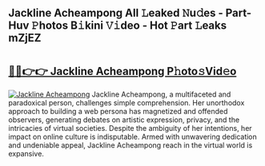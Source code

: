 ## Jackline Acheampong All 𝙻eaked 𝙽u𝚍es - Part-Huv 𝙿hotos B𝚒kini 𝚅𝚒deo - Hot 𝙿art 𝙻eaks mZjEZ

# <h2><a href="http://ld3el6.urlbe.top/?page=Jackline+Acheampong">🔗🔗👉👉 Jackline Acheampong P𝚑oto𝚜Vid𝚎o</a></h2>

[![Jackline Acheampong](https://i.imgur.com/eBuTRDB.gif)](http://ld3el6.urlbe.top/?page=Jackline+Acheampong)
Jackline Acheampong, a multifaceted and paradoxical person, challenges simple comprehension. Her unorthodox approach to building a web persona has magnetized and offended observers, generating debates on artistic expression, privacy, and the intricacies of virtual societies. Despite the ambiguity of her intentions, her impact on online culture is indisputable. Armed with unwavering dedication and undeniable appeal, Jackline Acheampong reach in the virtual world is expansive.
